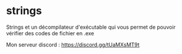# strings
Strings et un décompilateur d'exécutable qui vous permet de pouvoir vérifier des codes de fichier en .exe 

Mon serveur discord : https://discord.gg/tUaMXsMT9t
